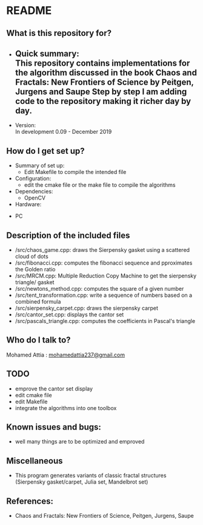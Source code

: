 # README #

## What is this repository for?
* Quick summary:  
This repository contains implementations for the algorithm discussed in the book Chaos and Fractals: New Frontiers of Science by Peitgen, Jurgens and Saupe
Step by step I am adding code to the repository making it richer day by day.
   - 
* Version:  
In development 0.09 - December 2019

## How do I get set up?
* Summary of set up:  
   + Edit Makefile to compile the intended file
* Configuration:  
   + edit the cmake file or the make file to compile the algorithms
* Dependencies:  
   + OpenCV
* Hardware:  
 + PC

## Description of the included files 
* /src/chaos_game.cpp: draws the Sierpensky gasket using a scattered cloud of dots
* /src/fibonacci.cpp: computes the fibonacci sequence and pproximates the Golden ratio
* /src/MRCM.cpp: Multiple Reduction Copy Machine to get the sierpensky triangle/ gasket
* /src/newtons_method.cpp: computes the square of a given number
* /src/tent_transformation.cpp: write a sequence of numbers based on a combined formula
* /src/sierpensky_carpet.cpp: draws the  sierpensky carpet
* /src/cantor_set.cpp: displays the cantor set
* /src/pascals_triangle.cpp: computes the coefficients in Pascal's triangle
## Who do I talk to? 
Mohamed Attia : mohamedattia237@gmail.com


## TODO

* emprove the cantor set display
* edit cmake file 
* edit Makefile
* integrate the algorithms into one toolbox

## Known issues and bugs:
* well many things are to be optimized and emproved
 
## Miscellaneous 
* This program generates variants of classic fractal structures (Sierpensky gasket/carpet, Julia set, Mandelbrot set)

## References:
* Chaos and Fractals: New Frontiers of Science, Peitgen, Jurgens, Saupe

